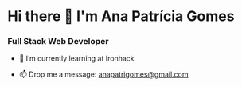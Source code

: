 # Hi there 👋 I'm Ana Patrícia Gomes
### Full Stack Web Developer

- 🌱 I’m currently learning at Ironhack

- 📫 Drop me a message: anapatrigomes@gmail.com

